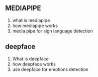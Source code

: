 ## MEDIAPIPE
1. what is mediapipe 
2. how mediapipe works
3. media pipe for sign language detection 

## deepface 
1. What is deepface 
2. how deepface works
3. use deepface for emotions detection

